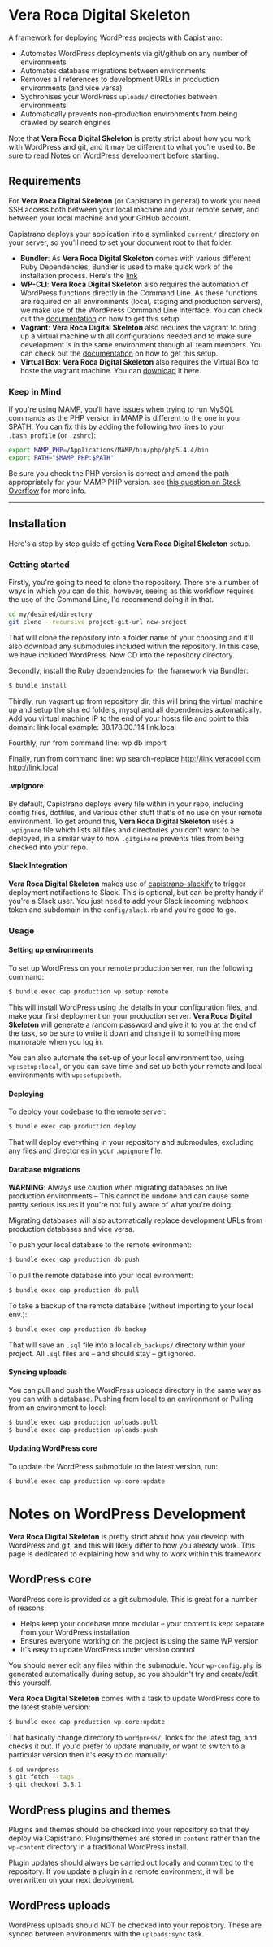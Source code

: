 # Vera Roca Digital Skeleton

A framework for deploying WordPress projects with Capistrano:

- Automates WordPress deployments via git/github on any number of environments
- Automates database migrations between environments
- Removes all references to development URLs in production environments (and vice versa)
- Sychronises your WordPress `uploads/` directories between environments
- Automatically prevents non-production environments from being crawled by search engines

Note that **Vera Roca Digital Skeleton** is pretty strict about how you work with WordPress and git, and it may be different to what you're used to. Be sure to read [Notes on WordPress development](https://github.com/Mixd/wp-deploy/wiki/Notes-on-WordPress-development) before starting.

## Requirements

For **Vera Roca Digital Skeleton** (or Capistrano in general) to work you need SSH access both between your local machine and your remote server, and between your local machine and your GitHub account.

Capistrano deploys your application into a symlinked `current/` directory on your server, so you'll need to set your document root to that folder.

- **Bundler**: As **Vera Roca Digital Skeleton** comes with various different Ruby Dependencies, Bundler is used to make quick work of the installation process. Here's the [link](http://bundler.io/)
- **WP-CLI**: **Vera Roca Digital Skeleton** also requires the automation of WordPress functions directly in the Command Line. As these functions are required on all environments (local, staging and production servers), we make use of the WordPress Command Line Interface. You can check out the [documentation](http://wp-cli.org/#install) on how to get this setup.
- **Vagrant**: **Vera Roca Digital Skeleton** also requires the vagrant to bring up a virtual machine with all configurations needed and to make sure development is in the same environment through all team members. You can check out the [documentation](https://www.vagrantup.com/) on how to get this setup.
- **Virtual Box**: **Vera Roca Digital Skeleton** also requires the Virtual Box to hoste the vagrant machine. You can [download](https://www.virtualbox.org/wiki/Downloads) it here.

### Keep in Mind
If you're using MAMP, you'll have issues when trying to run MySQL commands as the PHP version in MAMP is different to the one in your $PATH. You can fix this by adding the following two lines to your `.bash_profile` (or `.zshrc`):

```sh
export MAMP_PHP=/Applications/MAMP/bin/php/php5.4.4/bin
export PATH="$MAMP_PHP:$PATH"
```

Be sure you check the PHP version is correct and amend the path appropriately for your MAMP PHP version. see [this question on Stack Overflow](http://stackoverflow.com/questions/4145667/how-to-override-the-path-of-php-to-use-the-mamp-path/) for more info.

- - -

## Installation
Here's a step by step guide of getting **Vera Roca Digital Skeleton** setup.

### Getting started
Firstly, you're going to need to clone the repository. There are a number of ways in which you can do this, however, seeing as this workflow requires the use of the Command Line, I'd recommend doing it in that.
```sh
cd my/desired/directory
git clone --recursive project-git-url new-project
```
That will clone the repository into a folder name of your choosing and it'll also download any submodules included within the repository. In this case, we have included WordPress.
Now CD into the repository directory.

Secondly, install the Ruby dependencies for the framework via Bundler:
```sh
$ bundle install
```

Thirdly, run vagrant up from repository dir, this will bring the virtual machine up and setup the shared folders, mysql and all dependencies automatically.
Add you virtual machine IP to the end of your hosts file and point to this domain: link.local example: 38.178.30.114   link.local

Fourthly, run from command line: wp db import

Finally, run from command line: wp search-replace http://link.veracool.com http://link.local

#### .wpignore

By default, Capistrano deploys every file within in your repo, including config files, dotfiles, and various other stuff that's of no use on your remote environment. To get around this, **Vera Roca Digital Skeleton** uses a `.wpignore` file which lists all files and directories you don't want to be deployed, in a similar way to how `.gitginore` prevents files from being checked into your repo.

#### Slack Integration

**Vera Roca Digital Skeleton** makes use of [capistrano-slackify](https://github.com/onthebeach/capistrano-slackify) to trigger deployment notifactions to Slack. This is optional, but can be pretty handy if you're a Slack user. You just need to add your Slack incoming webhook token and subdomain in the `config/slack.rb` and you're good to go.


### Usage

#### Setting up environments

To set up WordPress on your remote production server, run the following command:

```sh
$ bundle exec cap production wp:setup:remote
```

This will install WordPress using the details in your configuration files, and make your first deployment on your production server. **Vera Roca Digital Skeleton** will generate a random password and give it to you at the end of the task, so be sure to write it down and change it to something more momorable when you log in.

You can also automate the set-up of your local environment too, using `wp:setup:local`, or you can save time and set up both your remote and local environments with `wp:setup:both`.

#### Deploying

To deploy your codebase to the remote server:

```sh
$ bundle exec cap production deploy
```

That will deploy everything in your repository and submodules, excluding any files and directories in your `.wpignore` file.

#### Database migrations

__WARNING__: Always use caution when migrating databases on live production environments – This cannot be undone and can cause some pretty serious issues if you're not fully aware of what you're doing.

Migrating databases will also automatically replace development URLs from production databases and vice versa.

To push your local database to the remote evironment:

```sh
$ bundle exec cap production db:push
```

To pull the remote database into your local evironment:

```sh
$ bundle exec cap production db:pull
```

To take a backup of the remote database (without importing to your local env.):

```sh
$ bundle exec cap production db:backup
```

That will save an `.sql` file into a local `db_backups/` directory within your project. All `.sql` files are – and should stay – git ignored.

#### Syncing uploads

You can pull and push the WordPress uploads directory in the same way as you can with a database. Pushing from local to an environment or Pulling from an environment to local:

```sh
$ bundle exec cap production uploads:pull
$ bundle exec cap production uploads:push
```

#### Updating WordPress core

To update the WordPress submodule to the latest version, run:

```sh
$ bundle exec cap production wp:core:update
```

# Notes on WordPress Development

**Vera Roca Digital Skeleton** is pretty strict about how you develop with WordPress and git, and this will likely differ to how you already work. This page is dedicated to explaining how and why to work within this framework.

## WordPress core

WordPress core is provided as a git submodule. This is great for a number of reasons:

- Helps keep your codebase more modular – your content is kept separate from your WordPress installation
- Ensures everyone working on the project is using the same WP version
- It's easy to update WordPress under version control

You should never edit any files within the submodule. Your `wp-config.php` is generated automatically during setup, so you shouldn't try and create/edit this yourself.

**Vera Roca Digital Skeleton** comes with a task to update WordPress core to the latest stable version:

```sh
$ bundle exec cap production wp:core:update
```

That basically change directory to `wordpress/`, looks for the latest tag, and checks it out. If you'd prefer to update manually, or want to switch to a particular version then it's easy to do manually:

```sh
$ cd wordpress
$ git fetch --tags
$ git checkout 3.8.1
```

## WordPress plugins and themes

Plugins and themes should be checked into your repository so that they deploy via Capistrano. Plugins/themes are stored in `content` rather than the `wp-content` directory in a traditional WordPress install.

Plugin updates should always be carried out locally and committed to the repository. If you update a plugin in a remote environment, it will be overwritten on your next deployment.

## WordPress uploads

WordPress uploads should NOT be checked into your repository. These are synced between environments with the `uploads:sync` task.